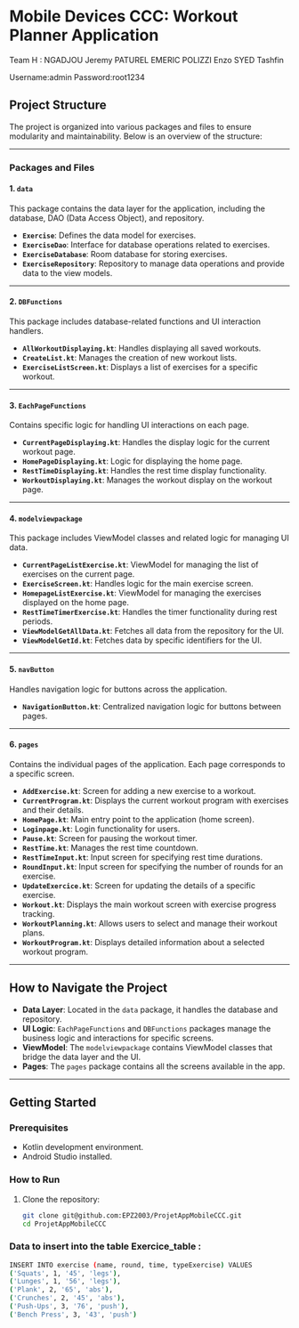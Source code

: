 # Mobile Devices CCC: Workout Planner Application 
Team H : NGADJOU Jeremy PATUREL EMERIC POLIZZI Enzo SYED Tashfin 

Username:admin 
Password:root1234
## Project Structure

The project is organized into various packages and files to ensure modularity and maintainability. Below is an overview of the structure:

---

### **Packages and Files**

#### **1. `data`**
This package contains the data layer for the application, including the database, DAO (Data Access Object), and repository.

- **`Exercise`**: Defines the data model for exercises.
- **`ExerciseDao`**: Interface for database operations related to exercises.
- **`ExerciseDatabase`**: Room database for storing exercises.
- **`ExerciseRepository`**: Repository to manage data operations and provide data to the view models.

---

#### **2. `DBFunctions`**
This package includes database-related functions and UI interaction handlers.

- **`AllWorkoutDisplaying.kt`**: Handles displaying all saved workouts.
- **`CreateList.kt`**: Manages the creation of new workout lists.
- **`ExerciseListScreen.kt`**: Displays a list of exercises for a specific workout.

---

#### **3. `EachPageFunctions`**
Contains specific logic for handling UI interactions on each page.

- **`CurrentPageDisplaying.kt`**: Handles the display logic for the current workout page.
- **`HomePageDisplaying.kt`**: Logic for displaying the home page.
- **`RestTimeDisplaying.kt`**: Handles the rest time display functionality.
- **`WorkoutDisplaying.kt`**: Manages the workout display on the workout page.

---

#### **4. `modelviewpackage`**
This package includes ViewModel classes and related logic for managing UI data.

- **`CurrentPageListExercise.kt`**: ViewModel for managing the list of exercises on the current page.
- **`ExerciseScreen.kt`**: Handles logic for the main exercise screen.
- **`HomepageListExercise.kt`**: ViewModel for managing the exercises displayed on the home page.
- **`RestTimeTimerExercise.kt`**: Handles the timer functionality during rest periods.
- **`ViewModelGetAllData.kt`**: Fetches all data from the repository for the UI.
- **`ViewModelGetId.kt`**: Fetches data by specific identifiers for the UI.

---

#### **5. `navButton`**
Handles navigation logic for buttons across the application.

- **`NavigationButton.kt`**: Centralized navigation logic for buttons between pages.

---

#### **6. `pages`**
Contains the individual pages of the application. Each page corresponds to a specific screen.

- **`AddExercise.kt`**: Screen for adding a new exercise to a workout.
- **`CurrentProgram.kt`**: Displays the current workout program with exercises and their details.
- **`HomePage.kt`**: Main entry point to the application (home screen).
- **`Loginpage.kt`**: Login functionality for users.
- **`Pause.kt`**: Screen for pausing the workout timer.
- **`RestTime.kt`**: Manages the rest time countdown.
- **`RestTimeInput.kt`**: Input screen for specifying rest time durations.
- **`RoundInput.kt`**: Input screen for specifying the number of rounds for an exercise.
- **`UpdateExercice.kt`**: Screen for updating the details of a specific exercise.
- **`Workout.kt`**: Displays the main workout screen with exercise progress tracking.
- **`WorkoutPlanning.kt`**: Allows users to select and manage their workout plans.
- **`WorkoutProgram.kt`**: Displays detailed information about a selected workout program.

---

## How to Navigate the Project

- **Data Layer**: Located in the `data` package, it handles the database and repository.
- **UI Logic**: `EachPageFunctions` and `DBFunctions` packages manage the business logic and interactions for specific screens.
- **ViewModel**: The `modelviewpackage` contains ViewModel classes that bridge the data layer and the UI.
- **Pages**: The `pages` package contains all the screens available in the app.

---

## Getting Started

### Prerequisites
- Kotlin development environment.
- Android Studio installed.

### How to Run
1. Clone the repository:
   ```bash
   git clone git@github.com:EPZ2003/ProjetAppMobileCCC.git
   cd ProjetAppMobileCCC
### Data to insert into the table Exercice_table : 
   ```bash
INSERT INTO exercise (name, round, time, typeExercise) VALUES
('Squats', 1, '45', 'legs'),
('Lunges', 1, '56', 'legs'),
('Plank', 2, '65', 'abs'),
('Crunches', 2, '45', 'abs'),
('Push-Ups', 3, '76', 'push'),
('Bench Press', 3, '43', 'push')
